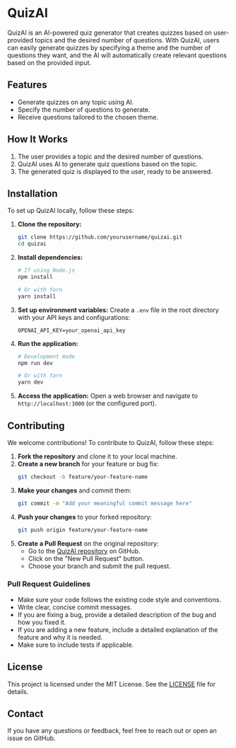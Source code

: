 
# QuizAI

QuizAI is an AI-powered quiz generator that creates quizzes based on user-provided topics and the desired number of questions. With QuizAI, users can easily generate quizzes by specifying a theme and the number of questions they want, and the AI will automatically create relevant questions based on the provided input.

## Features
- Generate quizzes on any topic using AI.
- Specify the number of questions to generate.
- Receive questions tailored to the chosen theme.

## How It Works
1. The user provides a topic and the desired number of questions.
2. QuizAI uses AI to generate quiz questions based on the topic.
3. The generated quiz is displayed to the user, ready to be answered.

## Installation

To set up QuizAI locally, follow these steps:

1. **Clone the repository:**
   ```bash
   git clone https://github.com/yourusername/quizai.git
   cd quizai
   ```

2. **Install dependencies:**
   ```bash
   # If using Node.js
   npm install

   # Or with Yarn
   yarn install
   ```

3. **Set up environment variables:**
   Create a `.env` file in the root directory with your API keys and configurations:
   ```
   OPENAI_API_KEY=your_openai_api_key
   ```

4. **Run the application:**
   ```bash
   # Development mode
   npm run dev

   # Or with Yarn
   yarn dev
   ```

5. **Access the application:**
   Open a web browser and navigate to `http://localhost:3000` (or the configured port).

## Contributing

We welcome contributions! To contribute to QuizAI, follow these steps:

1. **Fork the repository** and clone it to your local machine.
2. **Create a new branch** for your feature or bug fix:
   ```bash
   git checkout -b feature/your-feature-name
   ```
3. **Make your changes** and commit them:
   ```bash
   git commit -m "Add your meaningful commit message here"
   ```
4. **Push your changes** to your forked repository:
   ```bash
   git push origin feature/your-feature-name
   ```
5. **Create a Pull Request** on the original repository:
   - Go to the [QuizAI repository](https://github.com/yourusername/quizai) on GitHub.
   - Click on the "New Pull Request" button.
   - Choose your branch and submit the pull request.

### Pull Request Guidelines
- Make sure your code follows the existing code style and conventions.
- Write clear, concise commit messages.
- If you are fixing a bug, provide a detailed description of the bug and how you fixed it.
- If you are adding a new feature, include a detailed explanation of the feature and why it is needed.
- Make sure to include tests if applicable.

## License

This project is licensed under the MIT License. See the [LICENSE](LICENSE) file for details.

## Contact

If you have any questions or feedback, feel free to reach out or open an issue on GitHub.
